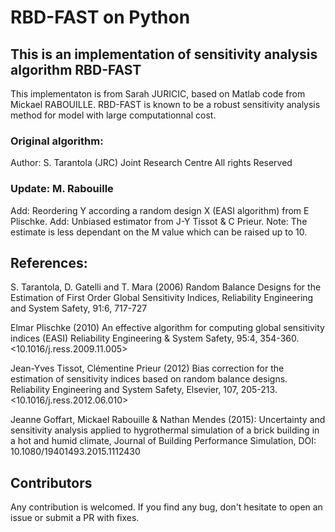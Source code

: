 # RBD-FAST on Python
## This is an implementation of sensitivity analysis algorithm RBD-FAST
 
This implementaton is from Sarah JURICIC, based on Matlab code from Mickael RABOUILLE.
RBD-FAST is known to be a robust sensitivity analysis method for model with large computationnal cost.

### Original algorithm:

Author: S. Tarantola (JRC)
Joint Research Centre All rights Reserved

### Update: M. Rabouille

Add: Reordering Y according a random design X (EASI algorithm) from E Plischke.
Add: Unbiased estimator from J-Y Tissot & C Prieur.
Note: The estimate is less dependant on the M value which can be raised up to 10.

## References:

S. Tarantola, D. Gatelli and T. Mara (2006)
Random Balance Designs for the Estimation of First Order
Global Sensitivity Indices, Reliability Engineering and System Safety, 91:6, 717-727

Elmar Plischke (2010)
An effective algorithm for computing global sensitivity indices (EASI)
Reliability Engineering & System Safety, 95:4, 354-360. <10.1016/j.ress.2009.11.005>

Jean-Yves Tissot, Clémentine Prieur (2012)
Bias correction for the estimation of sensitivity indices based on random balance designs.
Reliability Engineering and System Safety, Elsevier,  107, 205-213.
<10.1016/j.ress.2012.06.010> <hal-00507526v2>

Jeanne Goffart, Mickael Rabouille & Nathan Mendes (2015):
Uncertainty and sensitivity analysis applied to hygrothermal simulation of a brick
building in a hot and humid climate, Journal of Building Performance Simulation, DOI:
10.1080/19401493.2015.1112430

## Contributors

Any contribution is welcomed. If you find any bug, don't hesitate to open an issue or submit a PR with fixes.

   
